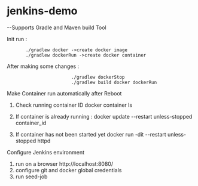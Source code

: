 # jenkins-demo

--Supports Gradle and Maven build Tool

Init run : 

           ./gradlew docker ->create docker image 
           ./gradlew dockerRun ->create docker container
           
After making some changes : 
                            
                            ./gradlew dockerStop
                            ./gradlew build docker dockerRun
 
Make Container run automatically after Reboot
 
 1. Check running container ID
 docker container ls
 
 2. If container is already running : 
 docker update --restart unless-stopped container_id 
 
 3. If container has not been started yet
 docker run -dit --restart unless-stopped httpd   
    
Configure Jenkins environment  

1. run on a browser http://localhost:8080/
2. configure git and docker global credentials 
3. run seed-job